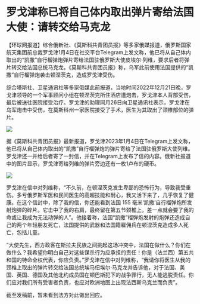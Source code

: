 # 罗戈津称已将自己体内取出弹片寄给法国大使：请转交给马克龙

【环球网报道】综合俄新社、《莫斯科共青团员报》等多家俄媒报道，俄罗斯国家航天集团前总裁罗戈津1月4日在社交平台Telegram上发文称，他已将从自己体内取出的“凯撒”自行榴弹炮弹片寄给法国驻俄罗斯大使皮埃尔·列维，要求后者将弹片转交给法国总统马克龙。《莫斯科共青团员报》称，乌军此前使用法国提供的“凯撒”自行榴弹炮袭击顿涅茨克，造成罗戈津受伤。

综合塔斯社、卫星通讯社等多家俄媒此前报道，当地时间2022年12月21日晚，罗戈津领导的一个军事顾问小组在顿涅茨克所住酒店遭炮击，罗戈津本人背部受伤，最后被送往医院接受治疗。罗戈津的助理同月26日向卫星通讯社表示，罗戈津在乌军炮击中受伤，在莫斯科州一家医院接受了手术，医生为其取出了颈椎部位的弹片。

![](https://inews.gtimg.com/newsapp_bt/0/15593668652/1000)

据《莫斯科共青团员报》最新报道，罗戈津2023年1月4日在Telegram上发文称，他已将从自己体内取出的“凯撒”自行榴弹炮的弹片寄给了法国驻俄罗斯大使列维。罗戈津还一并给后者寄了一封信，并在Telegram上发布了信的内容。俄新社报道中的图片显示，罗戈津寄给列维的弹片旁边还有一枚1卢布的硬币。

![](https://inews.gtimg.com/newsapp_bt/0/15593668662/1000)

罗戈津在信中对列维称，“不久前，在顿涅茨克发生卑鄙的恐怖行为，导致我受重伤。多亏俄罗斯军医和民间医生的高超技能和耐心，我又活下来了，几乎恢复了健康。在这个信封中，除了我的信，你还能看到法国
155
毫米‘凯撒’自行榴弹炮所发射炮弹的碎片。它击中了我的右肩，最终留在第五节颈椎上，差一点就会要了我的命或让我成为无法动弹的人”。他接着称，法国“凯撒”榴弹炮发射的炮弹还造成自己的两个年轻朋友死亡，法国提供的武器和法国籍雇佣兵在顿涅茨克造成多人死亡，包括儿童。

“大使先生，西方政客在斯拉夫民族之间挑起这场冲突中，法国在做什么？你们在做什么？我希望你明白自己对这些谋杀行为应承担的责任！你是（法兰西）第五共和国的特命全权代表，你应负责。”罗戈津在信中对列维称，“我请你将医生从我的颈椎上取出的弹片转交给法国总统埃马纽埃尔·马克龙并告诉他，对于法国、美国、英国、德国及其他北约成员国在顿巴斯犯下的战争罪行，无人能逃脱责任。你们应对我们所有受害者负责，也应对欧洲地图上出现法西斯乌克兰而负责”。

截至发稿前，暂未看到法方对此做出回应。

